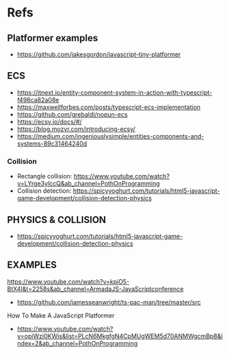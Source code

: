 # Refs

## Platformer examples
- https://github.com/jakesgordon/javascript-tiny-platformer

## ECS
- https://itnext.io/entity-component-system-in-action-with-typescript-f498ca82a08e
- https://maxwellforbes.com/posts/typescript-ecs-implementation
- https://github.com/grebaldi/nopun-ecs
- https://ecsy.io/docs/#/
- https://blog.mozvr.com/introducing-ecsy/
- https://medium.com/ingeniouslysimple/entities-components-and-systems-89c31464240d

### Collision
- Rectangle collision: https://www.youtube.com/watch?v=LYrge3ylccQ&ab_channel=PothOnProgramming
- Collision detection: https://spicyyoghurt.com/tutorials/html5-javascript-game-development/collision-detection-physics

## PHYSICS & COLLISION
- https://spicyyoghurt.com/tutorials/html5-javascript-game-development/collision-detection-physics

## EXAMPLES
https://www.youtube.com/watch?v=kpiO5-BtX4I&t=2258s&ab_channel=ArmadaJS-JavaScriptconference
- https://github.com/jamesseanwright/ts-pac-man/tree/master/src

How To Make A JavaScript Platformer
- https://www.youtube.com/watch?v=opiWzi0KWjs&list=PLcN6MkgfgN4CpMUgWEM5d70ANMWgcmBp8&index=2&ab_channel=PothOnProgramming